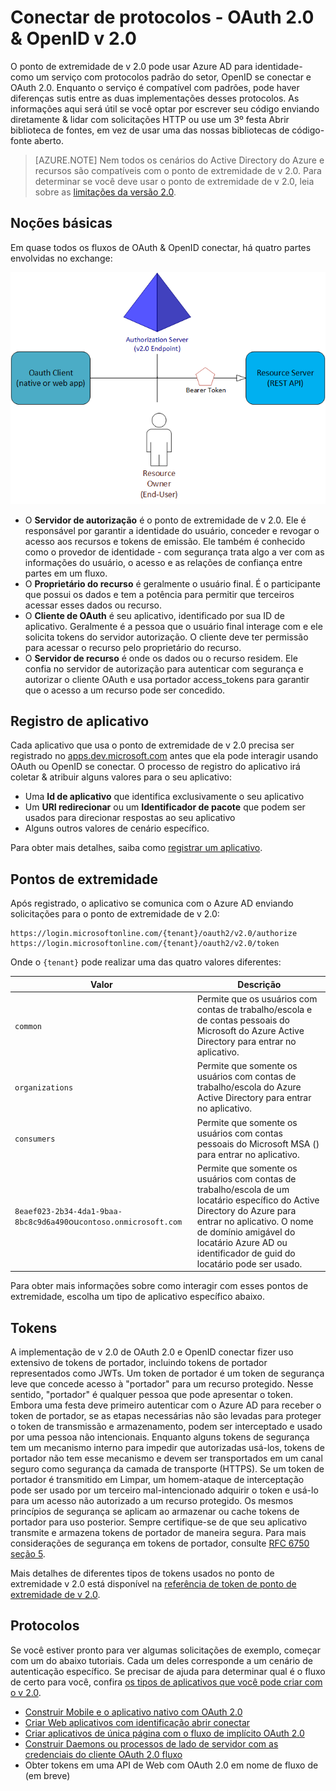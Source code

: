 <properties
    pageTitle="Azure AD v 2.0 protocolos | Microsoft Azure"
    description="Um guia para protocolos suportados pelo ponto de extremidade do Azure AD v 2.0."
    services="active-directory"
    documentationCenter=""
    authors="dstrockis"
    manager="mbaldwin"
    editor=""/>

<tags
    ms.service="active-directory"
    ms.workload="identity"
    ms.tgt_pltfrm="na"
    ms.devlang="na"
    ms.topic="article"
    ms.date="09/16/2016"
    ms.author="dastrock"/>

# <a name="v20-protocols---oauth-20--openid-connect"></a>Conectar de protocolos - OAuth 2.0 & OpenID v 2.0

O ponto de extremidade de v 2.0 pode usar Azure AD para identidade-como um serviço com protocolos padrão do setor, OpenID se conectar e OAuth 2.0.  Enquanto o serviço é compatível com padrões, pode haver diferenças sutis entre as duas implementações desses protocolos.  As informações aqui será útil se você optar por escrever seu código enviando diretamente & lidar com solicitações HTTP ou use um 3º festa Abrir biblioteca de fontes, em vez de usar uma das nossas bibliotecas de código-fonte aberto.
<!-- TODO: Need link to libraries above -->

> [AZURE.NOTE]
    Nem todos os cenários do Active Directory do Azure e recursos são compatíveis com o ponto de extremidade de v 2.0.  Para determinar se você deve usar o ponto de extremidade de v 2.0, leia sobre as [limitações da versão 2.0](active-directory-v2-limitations.md).

## <a name="the-basics"></a>Noções básicas
Em quase todos os fluxos de OAuth & OpenID conectar, há quatro partes envolvidas no exchange:

![Funções de OAuth 2.0](../media/active-directory-v2-flows/protocols_roles.png)

- O **Servidor de autorização** é o ponto de extremidade de v 2.0.  Ele é responsável por garantir a identidade do usuário, conceder e revogar o acesso aos recursos e tokens de emissão.  Ele também é conhecido como o provedor de identidade - com segurança trata algo a ver com as informações do usuário, o acesso e as relações de confiança entre partes em um fluxo.
- O **Proprietário do recurso** é geralmente o usuário final.  É o participante que possui os dados e tem a potência para permitir que terceiros acessar esses dados ou recurso.
- O **Cliente de OAuth** é seu aplicativo, identificado por sua ID de aplicativo.  Geralmente é a pessoa que o usuário final interage com e ele solicita tokens do servidor autorização.  O cliente deve ter permissão para acessar o recurso pelo proprietário do recurso.
- O **Servidor de recurso** é onde os dados ou o recurso residem.  Ele confia no servidor de autorização para autenticar com segurança e autorizar o cliente OAuth e usa portador access_tokens para garantir que o acesso a um recurso pode ser concedido.


## <a name="app-registration"></a>Registro de aplicativo
Cada aplicativo que usa o ponto de extremidade de v 2.0 precisa ser registrado no [apps.dev.microsoft.com](https://apps.dev.microsoft.com/?referrer=https://azure.microsoft.com/documentation/articles&deeplink=/appList) antes que ela pode interagir usando OAuth ou OpenID se conectar.  O processo de registro do aplicativo irá coletar & atribuir alguns valores para o seu aplicativo:

- Uma **Id de aplicativo** que identifica exclusivamente o seu aplicativo
- Um **URI redirecionar** ou um **Identificador de pacote** que podem ser usados para direcionar respostas ao seu aplicativo
- Alguns outros valores de cenário específico.

Para obter mais detalhes, saiba como [registrar um aplicativo](active-directory-v2-app-registration.md).

## <a name="endpoints"></a>Pontos de extremidade
Após registrado, o aplicativo se comunica com o Azure AD enviando solicitações para o ponto de extremidade de v 2.0:

```
https://login.microsoftonline.com/{tenant}/oauth2/v2.0/authorize
https://login.microsoftonline.com/{tenant}/oauth2/v2.0/token
```

Onde o `{tenant}` pode realizar uma das quatro valores diferentes:

| Valor | Descrição |
| ----------------------- | ------------------------------- |
| `common` | Permite que os usuários com contas de trabalho/escola e de contas pessoais do Microsoft do Azure Active Directory para entrar no aplicativo. |
| `organizations` | Permite que somente os usuários com contas de trabalho/escola do Azure Active Directory para entrar no aplicativo. |
| `consumers` | Permite que somente os usuários com contas pessoais do Microsoft MSA () para entrar no aplicativo. |
| `8eaef023-2b34-4da1-9baa-8bc8c9d6a490`ou`contoso.onmicrosoft.com` | Permite que somente os usuários com contas de trabalho/escola de um locatário específico do Active Directory do Azure para entrar no aplicativo.  O nome de domínio amigável do locatário Azure AD ou identificador de guid do locatário pode ser usado.  |

Para obter mais informações sobre como interagir com esses pontos de extremidade, escolha um tipo de aplicativo específico abaixo.

## <a name="tokens"></a>Tokens
A implementação de v 2.0 de OAuth 2.0 e OpenID conectar fizer uso extensivo de tokens de portador, incluindo tokens de portador representados como JWTs. Um token de portador é um token de segurança leve que concede acesso à "portador" para um recurso protegido. Nesse sentido, "portador" é qualquer pessoa que pode apresentar o token. Embora uma festa deve primeiro autenticar com o Azure AD para receber o token de portador, se as etapas necessárias não são levadas para proteger o token de transmissão e armazenamento, podem ser interceptado e usado por uma pessoa não intencionais. Enquanto alguns tokens de segurança tem um mecanismo interno para impedir que autorizadas usá-los, tokens de portador não tem esse mecanismo e devem ser transportados em um canal seguro como segurança da camada de transporte (HTTPS). Se um token de portador é transmitido em Limpar, um homem-ataque de interceptação pode ser usado por um terceiro mal-intencionado adquirir o token e usá-lo para um acesso não autorizado a um recurso protegido. Os mesmos princípios de segurança se aplicam ao armazenar ou cache tokens de portador para uso posterior. Sempre certifique-se de que seu aplicativo transmite e armazena tokens de portador de maneira segura. Para mais considerações de segurança em tokens de portador, consulte [RFC 6750 seção 5](http://tools.ietf.org/html/rfc6750).

Mais detalhes de diferentes tipos de tokens usados no ponto de extremidade v 2.0 está disponível na [referência de token de ponto de extremidade de v 2.0](active-directory-v2-tokens.md).

## <a name="protocols"></a>Protocolos

Se você estiver pronto para ver algumas solicitações de exemplo, começar com um do abaixo tutoriais.  Cada um deles corresponde a um cenário de autenticação específico.  Se precisar de ajuda para determinar qual é o fluxo de certo para você, confira [os tipos de aplicativos que você pode criar com o v 2.0](active-directory-v2-flows.md).

- [Construir Mobile e o aplicativo nativo com OAuth 2.0](active-directory-v2-protocols-oauth-code.md)
- [Criar Web aplicativos com identificação abrir conectar](active-directory-v2-protocols-oidc.md)
- [Criar aplicativos de única página com o fluxo de implícito OAuth 2.0](active-directory-v2-protocols-implicit.md)
- [Construir Daemons ou processos de lado de servidor com as credenciais do cliente OAuth 2.0 fluxo](active-directory-v2-protocols-oauth-client-creds.md)
- Obter tokens em uma API de Web com OAuth 2.0 em nome de fluxo de (em breve)

<!-- - Get tokens using a username & password with the OAuth 2.0 Resource Owner Password Credentials Flow (coming soon) --> 
